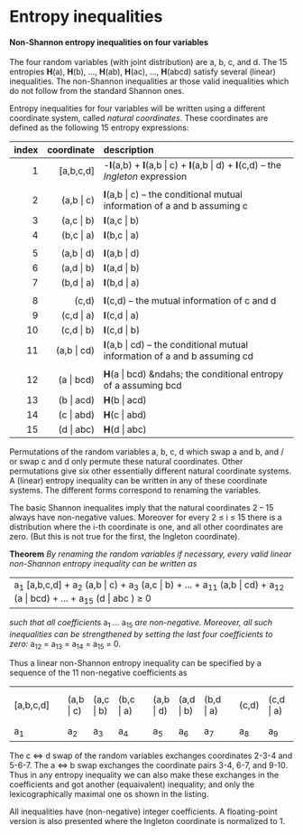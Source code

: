 Entropy inequalities
=============

#### Non-Shannon entropy inequalities on four variables

The four random variables (with joint distribution) are a, b, c, and d. The
15 entropies **H**(a), **H**(b), ..., **H**(ab), **H**(ac), ...,
**H**(abcd) satisfy several (linear) inequalities. The non-Shannon
inequalities ar those valid inequalities which do not follow from
the standard Shannon ones.

Entropy inequalities for four variables will be written using a
different coordinate system, called *natural coordinates*. These
coordinates are defined as the following 15 entropy expressions:

|index| coordinate  | description |
|-------:|-----------:|:-----------|
|1| [a,b,c,d]   | -**I**(a,b) + **I**(a,b \| c) + **I**(a,b \| d) + **I**(c,d) &ndash; the *Ingleton* expression |
| |            |                 |
|2| (a,b \| c)  | **I**(a,b \| c) &ndash; the conditional mutual information of a and b assuming c |
|3| (a,c \| b)  | **I**(a,c \| b) |
|4| (b,c \| a)  | **I**(b,c \| a) |
| |            |                 |
|5| (a,b \| d)  | **I**(a,b \| d) |
|6| (a,d \| b)  | **I**(a,d \| b) |
|7| (b,d \| a)  | **I**(b,d \| a) |
| |            |                 |
|8| (c,d)       | **I**(c,d)  &ndash; the mutual information of c and d |
|9| (c,d \| a)  | **I**(c,d \| a) |
|10| (c,d \| b)  | **I**(c,d \| b) |
|11| (a,b \| cd) | **I**(a,b \| cd) &ndash; the conditional mutual information of a and b  assuming cd |
|  |           |                 |
|12| (a \| bcd)  | **H**(a \| bcd) &ndahs; the conditional entropy of a assuming bcd |
|13| (b \| acd)  | **H**(b \| acd) |
|14| (c \| abd)  | **H**(c \| abd) |
|15| (d \| abc)  | **H**(d \| abc) |

Permutations of the random variables a, b, c, d which swap 
a and b, and / or swap c and d only permute these natural coordinates. Other
permutations give six other essentially different natural coordinate
systems. A (linear) entropy inequality can be written in any of these 
coordinate systems. The different forms correspond to renaming the
variables.

The basic Shannon inequalites imply that the natural coordinates
2 &ndash; 15 always have non-negative values. Moreover for every 
2 &le; i &le; 15 there is a distribution where the i-th coordinate is
one, and all other coordinates are zero. (But this is not true for the
first, the Ingleton coordinate).

**Theorem** *By renaming the random variables if necessary, every valid 
linear non-Shannon entropy inequality can be written as*

<table><tr><td> a<sub>1</sub> [a,b,c,d] + a<sub>2</sub> (a,b | c) 
    + a<sub>3</sub> (a,c | b) + ... + a<sub>11</sub> (a,b | cd)
    + a<sub>12</sub> (a | bcd) + ... + a<sub>15</sub> (d | abc ) &ge; 0
</td></tr></table>

*such that all coefficients* a<sub>1</sub> ... a<sub>15</sub> *are non-negative.
Moreover, all such inequalities can be strengthened by setting the last four
coefficients to zero:* a<sub>12</sub> = a<sub>13</sub>
= a<sub>14</sub> = a<sub>15</sub> = 0.


Thus a linear non-Shannon entropy inequality can be specified by a sequence
of the 11 non-negative coefficients as

<table><tr><td>[a,b,c,d]</td><td></td>
<td>(a,b | c)</td><td>(a,c | b)</td><td>(b,c | a)</td><td></td>
<td>(a,b | d)</td><td>(a,d | b)</td><td>(b,d | a)</td><td></td>
<td>(c,d)</td><td>(c,d | a)</td><td>(c,d | b)</td><td>(a,b | cd)</td></tr>
<tr><td> a<sub>1</sub> </td><td></td>
<td> a<sub>2</sub> </td><td> a<sub>3</sub> </td><td> a<sub>4</sub> </td><td></td>
<td> a<sub>5</sub> </td><td> a<sub>6</sub> </td><td> a<sub>7</sub> </td><td></td>
<td> a<sub>8</sub> </td><td> a<sub>9</sub> </td><td> a<sub>10</sub> </td><td> a<sub>10</sub> </td></tr>
</table>

The c &#8660; d swap of the random variables exchanges coordinates 2-3-4 and 5-6-7. The
a &#8660; b swap exchanges the coordinate pairs 3-4, 6-7, and 9-10. Thus in any entropy
inequality we can also make these exchanges in the coefficients and got another
(equaivalent) inequality; and only the lexicographically maximal one os shown in the
listing.

All inequalities have (non-negative) integer coefficients. A floating-point version is
also presented where the Ingleton coordinate is normalized to 1.







